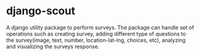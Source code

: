 # django-scout
A django utility package to perform surveys. 
The package can handle set of operations such as creating survey, adding different type of questions to the survey(image, text, number, location-lat-lng, choices, etc), analyzing and visualizing the surveys response.
